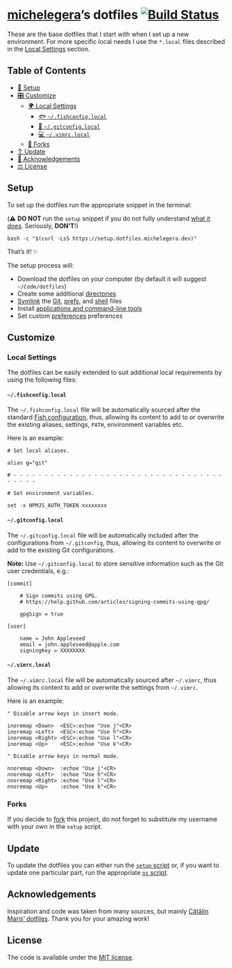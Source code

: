 # [michelegera][github profile]’s dotfiles [![Build Status][ci badge]][ci link]

These are the base dotfiles that I start with when I set up a new environment.
For more specific local needs I use the `*.local` files described in the
[Local Settings](#local-settings) section.

## Table of Contents

- [🔧 Setup](#setup)
- [🎛 Customize](#customize)
  - [🌍 Local Settings](#local-settings)
    - [🐟 `~/.fishconfig.local`](#fishconfiglocal)
    - [🐙 `~/.gitconfig.local`](#gitconfiglocal)
    - [💻 `~/.vimrc.local`](#vimrclocal)
  - [🔀 Forks](#forks)
- [↕️ Update](#update)
- [🥇 Acknowledgements](#acknowledgements)
- [⚖️ License](#license)

## Setup

To set up the dotfiles run the appropriate snippet in the terminal:

(⚠️ **DO NOT** run the `setup` snippet if you do not fully understand
[what it does][setup]. Seriously, **DON’T**!)

```shell
bash -c "$(curl -LsS https://setup.dotfiles.michelegera.dev)"
```

That’s it! ✨

The setup process will:

- Download the dotfiles on your computer (by default it will suggest
  `~/Code/dotfiles`)
- Create some additional [directories][dirs]
- [Symlink][symlink] the [Git][git], [prefs][prefs], and [shell][shell] files
- Install [applications and command-line tools][installs]
- Set custom [preferences][preferences] preferences

## Customize

### Local Settings

The dotfiles can be easily extended to suit additional local requirements by
using the following files:

#### `~/.fishconfig.local`

The `~/.fishconfig.local` file will be automatically sourced after the standard
[Fish configuration][fish], thus, allowing its content to add to or overwrite
the existing aliases, settings, `PATH`, environment variables etc.

Here is an example:

```shell
# Set local aliases.

alias g="git"

# - - - - - - - - - - - - - - - - - - - - - - - - - - - - - - - - - - - - - - -

# Set environment variables.

set -x NPMJS_AUTH_TOKEN xxxxxxxx

```

#### `~/.gitconfig.local`

The `~/.gitconfig.local` file will be automatically included after the
configurations from `~/.gitconfig`, thus, allowing its content to overwrite or
add to the existing Git configurations.

**Note:** Use `~/.gitconfig.local` to store sensitive information such as the
Git user credentials, e.g.:

```gitconfig
[commit]

    # Sign commits using GPG.
    # https://help.github.com/articles/signing-commits-using-gpg/

    gpgSign = true

[user]

    name = John Appleseed
    email = john.appleseed@apple.com
    signingKey = XXXXXXXX
```

#### `~/.vimrc.local`

The `~/.vimrc.local` file will be automatically sourced after `~/.vimrc`, thus
allowing its content to add or overwrite the settings from `~/.vimrc`.

Here is an example:

```vim
" Disable arrow keys in insert mode.

inoremap <Down>  <ESC>:echoe "Use j"<CR>
inoremap <Left>  <ESC>:echoe "Use h"<CR>
inoremap <Right> <ESC>:echoe "Use l"<CR>
inoremap <Up>    <ESC>:echoe "Use k"<CR>

" Disable arrow keys in normal mode.

nnoremap <Down>  :echoe "Use j"<CR>
nnoremap <Left>  :echoe "Use h"<CR>
nnoremap <Right> :echoe "Use l"<CR>
nnoremap <Up>    :echoe "Use k"<CR>
```

### Forks

If you decide to [fork] this project, do not forget to substitute my username
with your own in the `setup` script.

## Update

To update the dotfiles you can either run the [`setup` script][setup] or, if you
want to update one particular part, run the appropriate [`os` script][os].

## Acknowledgements

Inspiration and code was taken from many sources, but mainly
[Cătălin Mariș’ dotfiles][alrra]. Thank you for your amazing work!

## License

The code is available under the [MIT license][license].

<!-- Link labels -->

[alrra]: https://github.com/alrra/dotfiles
[ci badge]: https://github.com/michelegera/dotfiles/workflows/tests/badge.svg
[ci link]: https://github.com/michelegera/dotfiles/actions
[dirs]: src/os/create_directories.sh
[fish]: src/shell/config/fish/config.fish
[fork]: https://help.github.com/en/github/getting-started-with-github/fork-a-repo
[git]: src/git
[github profile]: https://github.com/michelegera
[installs]: src/os/installs
[license]: LICENSE.txt
[os]: src/os
[preferences]: src/os/preferences
[prefs]: src/prefs
[setup]: src/setup.sh
[shell]: src/shell
[symlink]: src/os/create_symbolic_links.sh
